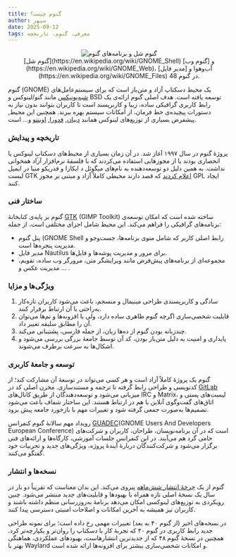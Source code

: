 ```yaml
---
title: گنوم چیست؟
author: سپهر
date: 2025-09-12
tags: معرفی، گنوم، تاریخچه
---
```


<div style="text-align:center;">
  <img src="https://upload.wikimedia.org/wikipedia/commons/9/97/GNOME_Shell.png"
       alt="گنوم شل و برنامه‌های گنوم"
       style="max-width:650px; height:auto;" />
</div>

<div style="text-align:center;">
[گنوم شل](https://en.wikipedia.org/wiki/GNOME_Shell) و [گنوم وب](https://en.wikipedia.org/wiki/GNOME_Web)،
آب‌و‌هوا و [مدیر فایل](https://en.wikipedia.org/wiki/GNOME_Files) در گنوم 48.
</div>



گنوم (GNOME) یک محیط دسکتاپ آزاد و متن‌باز است که برای سیستم‌عامل‌های [شبه‌یونیکس](https://blogs.gnome.org/mclasen/2014/02/19/on-portability/) مانند گنو/لینوکس و BSD توسعه یافته است. هدف اصلی گنوم ارائه‌ی یک رابط کاربری گرافیکی ساده، زیبا و کاربرپسند است تا کاربران بتوانند بدون نیاز به دستورات پیچیده‌ی خط فرمان، از امکانات سیستم بهره ببرند. همچنین این محیط, پیشفرض بسیاری از توزیع‌های لینوکس همانند [دبیان](https://en.wikipedia.org/wiki/Debian), [فدورا](https://en.wikipedia.org/wiki/Fedora_Linux), [اوبنتو](https://en.wikipedia.org/wiki/Ubuntu) و... است.



### تاریخچه و پیدایش
پروژهٔ گنوم در سال ۱۹۹۷ آغاز شد. در آن زمان بسیاری از محیط‌های دسکتاپِ لینوکس یا انحصاری بودند یا از مجوزهایی استفاده می‌کردند که با فلسفهٔ نرم‌افزار آزاد همخوانی نداشت. به همین دلیل دو توسعه‌دهنده به نام‌های میگوئل د ایکازا و فدریکو منیا در ایمیل لیست GTK [اعلام کردند](https://mail.gnome.org/archives/gtk-list/1997-August/msg00123.html) که قصد دارند محیطی کاملاً آزاد و مبتنی بر مجوز GPL ایجاد کنند.



### ساختار فنی
گنوم بر پایه‌ی کتابخانهٔ [GTK](https://www.gtk.org/) (GIMP Toolkit) ساخته شده است که امکان توسعه‌ی برنامه‌های گرافیکی را فراهم می‌کند. این محیط شامل اجزای مختلفی است، از جمله:

- پنل گنوم (GNOME Shell رابط اصلی کاربر که شامل منوی برنامه‌ها، جست‌وجو و مدیریت پنجره‌ها است.
- مدیر فایل Nautilus برای مرور و مدیریت پوشه‌ها و فایل‌ها.
- مجموعه‌ای از برنامه‌های پیش‌فرض مانند ویرایشگر متن، مرورگر وب ساده، تقویم، مدیریت عکس و … .


### ویژگی‌ها و مزایا
1. سادگی و کاربرپسندی طراحی مینیمال و منسجم، باعث می‌شود کاربران تازه‌کار به‌راحتی با آن ارتباط برقرار کنند.
2. قابلیت شخصی‌سازی اگرچه گنوم ظاهری ساده دارد، ولی با افزونه‌ها و تم‌ها می‌توان آن را مطابق سلیقه تغییر داد.
3. چندزبانه بودن گنوم از ده‌ها زبان، از جمله فارسی، پشتیبانی می‌کند.
4. پایداری و امنیت به دلیل متن‌باز بودن، کد آن توسط جامعهٔ بزرگی بررسی می‌شود و اشکال‌ها به سرعت برطرف می‌شوند.


### توسعه و جامعهٔ کاربری
گنوم یک پروژهٔ کاملاً آزاد است و هر کسی می‌تواند در توسعهٔ آن مشارکت کند؛ از کدنویسی و طراحی رابط گرفته تا ترجمه و مستندسازی. مخزن اصلی کد در [GitLab](https://gitlab.gnome.org/) میزبانی می‌شود و توسعه‌دهندگان از طریق کانال‌های IRC و Matrix، لیست‌های پستی و اتاق‌های گفت‌وگوی آنلاین با هم در ارتباط هستند. این ساختار شفاف باعث می‌شود تصمیم‌ها به‌صورت جمعی گرفته شود و تغییرات مهم با بازخورد جامعه پیش برود.

رویداد مهم سالانهٔ گنوم کنفرانس [GUADEC](https://events.gnome.org/event/259/)(GNOME Users And Developers European Conference) است که در آن برنامه‌نویسان، طراحان، کاربران و شرکت‌های حامی گرد هم می‌آیند. در این کنفرانس جلسات آموزشی، کارگاه‌ها و ارائه‌های فنی برگزار می‌شود و شرکت‌کنندگان دربارهٔ آیندهٔ پروژه، ویژگی‌های جدید و تجربیات خود گفتگو می‌کنند.


### نسخه‌ها و انتشار
گنوم از یک [چرخهٔ انتشار شش‌ماهه](https://help.gnome.org/misc/release-notes/) پیروی می‌کند. این بدان معناست که تقریباً دو بار در سال یک نسخهٔ اصلی تازه همراه با بهبودها و قابلیت‌های جدید منتشر می‌شود. چنین رویکردی به توزیع‌های لینوکسی امکان می‌دهد برنامهٔ به‌روزرسانی منظم داشته باشند و کاربران نیز همیشه به آخرین امکانات و اصلاحات امنیتی دسترسی پیدا کنند.

در نسخه‌های اخیر (از گنوم ۴۰ به بعد) تغییرات مهمی رخ داده است؛ برای نمونه طراحی جدید رابط کاربری در گنوم ۴۰ که تجربهٔ کار با دسکتاپ را روان‌تر و یکپارچه‌تر کرد. همچنین در نسخهٔ گنوم ۴۸ که از جدیدترین انتشارهاست، بهبودهای عملکردی، هماهنگی بهتر با Wayland و امکانات شخصی‌سازی بیشتر برای افزونه‌ها ارائه شده است.